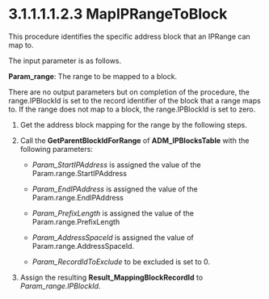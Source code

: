 <html dir="LTR" xmlns:mshelp="http://msdn.microsoft.com/mshelp" xmlns:ddue="http://ddue.schemas.microsoft.com/authoring/2003/5" xmlns:xlink="http://www.w3.org/1999/xlink" xmlns:tool="http://www.microsoft.com/tooltip">
 <body>
 <div id="header">
 <h1 class="heading">3.1.1.1.1.2.3 MapIPRangeToBlock</h1>
 </div>
 <div id="mainSection">
 <div id="mainBody">
 <div id="allHistory" class="saveHistory"></div>
 <div id="sectionSection0" class="section" name="collapseableSection">
 

<p>This procedure identifies the specific address block that an
IPRange can map to. </p>

<p>The input parameter is as follows. </p>

<p><b>Param_range</b>: The range to be mapped to a block.</p>

<p>There are no output parameters but on completion of the
procedure, the range.IPBlockId is set to the record identifier of the block
that a range maps to. If the range does not map to a block, the range.IPBlockId
is set to zero.</p>

<ol><li><p><span> </span>Get the address
block mapping for the range by the following steps.</p>

</li><li><p><span> </span>Call the <b>GetParentBlockIdForRange</b>
of <b>ADM_IPBlocksTable</b> with the following parameters:</p>

<ul><li><p><span><span> </span></span><i>Param_StartIPAddress</i>
is assigned the value of the Param.range.StartIPAddress</p>

</li><li><p><span><span> </span></span><i>Param_EndIPAddress</i>
is assigned the value of the Param.range.EndIPAddress</p>

</li><li><p><span><span> </span></span><i>Param_PrefixLength</i>
is assigned the value of the Param.range.PrefixLength</p>

</li><li><p><span><span> </span></span><i>Param_AddressSpaceId</i>
is assigned the value of Param.range.AddressSpaceId.</p>

</li><li><p><span><span> </span></span><i>Param_RecordIdToExclude</i>
to be excluded is set to 0.</p>

</li></ul></li><li><p><span> </span>Assign the
resulting <b>Result_MappingBlockRecordId</b> to <i>Param_range.IPBlockId</i>.</p>

</li></ol>
 </div>
 </div>
 </div>
 </body>
</html>
